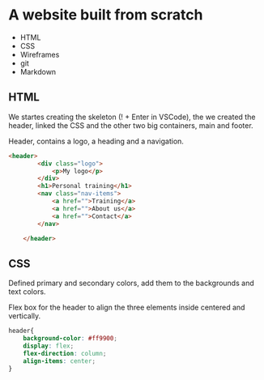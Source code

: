# A website built from scratch

- HTML
- CSS
- Wireframes
- git
- Markdown

## HTML

We startes creating the skeleton (! + Enter in VSCode), the we created the header, linked the CSS and the other two big containers, main and footer.

Header, contains a logo, a heading and a navigation.

```html
<header>
        <div class="logo">
            <p>My logo</p>
        </div>
        <h1>Personal training</h1>
        <nav class="nav-items">
            <a href="">Training</a>
            <a href="">About us</a>
            <a href="">Contact</a> 
        </nav>

    </header>
```

## CSS

Defined primary and secondary colors, add them to the backgrounds and text colors.

Flex box for the header to align the three elements inside centered and vertically.

```css
header{
    background-color: #ff9900;
    display: flex;
    flex-direction: column;
    align-items: center;
}
```
